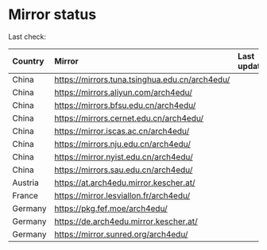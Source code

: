<script src="./time.js"></script>
# Mirror status
Last check: <script type="text/javascript">localize(1731957487.001076);</script>

|Country|Mirror|Last update|
|:------|:-----|:----------|
|China|https://mirrors.tuna.tsinghua.edu.cn/arch4edu/|<script type="text/javascript">localize(1731912347);</script>|
|China|https://mirrors.aliyun.com/arch4edu/|<script type="text/javascript">localize(1731912347);</script>|
|China|https://mirrors.bfsu.edu.cn/arch4edu/|<script type="text/javascript">localize(1731912347);</script>|
|China|https://mirrors.cernet.edu.cn/arch4edu/|<script type="text/javascript">localize(1731912347);</script>|
|China|https://mirror.iscas.ac.cn/arch4edu/|<script type="text/javascript">localize(1731912347);</script>|
|China|https://mirrors.nju.edu.cn/arch4edu/|<script type="text/javascript">localize(1731782488);</script>|
|China|https://mirror.nyist.edu.cn/arch4edu/|<script type="text/javascript">localize(1731912347);</script>|
|China|https://mirrors.sau.edu.cn/arch4edu/|<script type="text/javascript">localize(1729319991);</script>|
|Austria|https://at.arch4edu.mirror.kescher.at/|<script type="text/javascript">localize(1731912347);</script>|
|France|https://mirror.lesviallon.fr/arch4edu/|<script type="text/javascript">localize(1731912347);</script>|
|Germany|https://pkg.fef.moe/arch4edu/|<script type="text/javascript">localize(1731912347);</script>|
|Germany|https://de.arch4edu.mirror.kescher.at/|<script type="text/javascript">localize(1731912347);</script>|
|Germany|https://mirror.sunred.org/arch4edu/|<script type="text/javascript">localize(1731912347);</script>|

<script src="./tablefilter/tablefilter.js"></script>
<script src="./table.js"></script>
